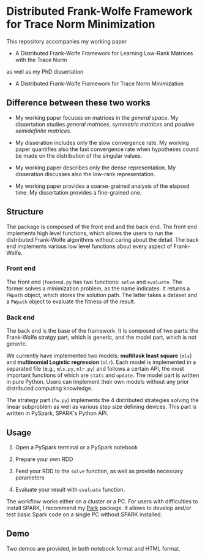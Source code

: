 # Distributed Frank-Wolfe Framework for Trace Norm Minimization
This repository accompanies my working paper 

- A Distributed Frank-Wolfe Framework for Learning Low-Rank Matrices with the Trace Norm

as well as my PhD dissertation

- A Distributed Frank-Wolfe Framework for Trace Norm Minimization

## Difference between these two works
- My working paper focuses on matrices in the *general space*. My dissertation studies *general matrices*, *symmetric matrices* and *positive semidefinite matrices*.

- My disseration includes only the slow convergence rate. My working paper quantifies also the fast convergence rate when hypotheses cound be made on the distribution of the singular values.

- My working paper describes only the dense representation. My disseration discusses also the low-rank representation.

- My working paper provides a coarse-grained analysis of the elapsed time. My dissertation provides a fine-grained one.


## Structure
The package is composed of the front end and the back end. The front end implements high level functions, which allows the users to run the distributed Frank-Wolfe algorithms without caring about the detail. The back end implements various low level functions about every aspect of Frank-Wolfe.

### Front end
The front end (`fondend.py` has two functions: `solve` and `evaluate`. The former solves a minimization problem, as the name indicates. It returns a `FWpath` object, which stores the solution path. The latter takes a dataset and a `FWpath` object to evaluate the fitness of the result.

### Back end
The back end is the base of the framework. It is composed of two parts: the Frank-Wolfe stratgy part, which is generic, and the model part, which is not generic.

We currently have implemented two models: **multitask least square** (`mls`) and **multinomial Logistic regression** (`mlr`). Each model is implemented in a separated file (e.g., `mls.py`, `mlr.py`) and follows a certain API, the most important functions of which are `stats` and `update`. The model part is written in pure Python. Users can implement their own models without any prior distributed computing knowledge.

The strategy part (`fw.py`) implements the 4 distributed strategies solving the linear subproblem as well as various step size defining devices. This part is written in PySpark, SPARK's Python API.

## Usage
1. Open a PySpark terminal or a PySpark notebook

2. Prepare your own RDD

3. Feed your RDD to the `solve` function, as well as provide necessary parameters

4. Evaluate your result with `evaluate` function.

The workflow works either on a cluster or a PC. For users with difficulties to install SPARK, I recommend my [Park](https://github.com/WenjieZ/Park) package. It allows to develop and/or test basic Spark code on a single PC without SPARK installed.

## Demo
Two demos are provided, in both notebook format and HTML format.

